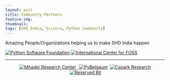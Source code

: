 ```yaml
---
layout: post
title: Community Partners
feature-img:
thumbnail:
tags: [SHD India, Science, Python Community]
---
```

<p> Amazing People/Organizations helping us to make SHD India happen</p>

<p>
     <a href="https://www.python.org/psf/" target="_blank" ><img src="{{site.baseurl}}/assets/img/psflogo.png" aligh="left" alt="Python Software Foundation"></a>
     <a href="http://icfoss.in/" target="_blank" ><img src="{{site.baseurl}}/assets/img/icfosslogo.jpeg" aligh="right" alt="International Center for FOSS"></a>
</p>
<p> <hr> </p>
<p align="center"> 
     <a href=""><img src="{{site.baseurl}}/assets/img/mhadei.jpg" alt="Mhadei Research Center" style="left; margin-right: 3px;"/> </a>
     <a href=""><img src="{{site.baseurl}}/assets/img/py-belgaum.png" alt="PyBelgaum" style="right; margin-left: 3px;"/></a>
    <a href=""><img src="{{site.baseurl}}/assets/img/cspark.jpg" alt="Cspark Research" style="right; margin-left: 3px;"/></a>
    <a href=""><img src="{{site.baseurl}}/assets/img/reservedbit.png" alt="Reserved Bit" style="right; margin-left: 3px;"/></a>
</P>
